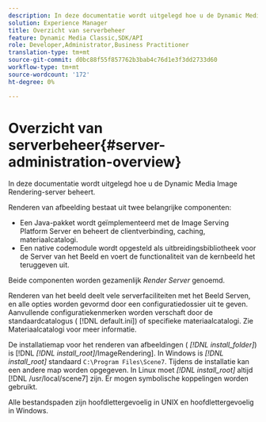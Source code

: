 ```yaml
---
description: In deze documentatie wordt uitgelegd hoe u de Dynamic Media Image Rendering-server beheert.
solution: Experience Manager
title: Overzicht van serverbeheer
feature: Dynamic Media Classic,SDK/API
role: Developer,Administrator,Business Practitioner
translation-type: tm+mt
source-git-commit: d0bc88f55f857762b3bab4c76d1e3f3dd2733d60
workflow-type: tm+mt
source-wordcount: '172'
ht-degree: 0%

---
```



# Overzicht van serverbeheer{#server-administration-overview}

In deze documentatie wordt uitgelegd hoe u de Dynamic Media Image Rendering-server beheert.

Renderen van afbeelding bestaat uit twee belangrijke componenten:

* Een Java-pakket wordt geïmplementeerd met de Image Serving Platform Server en beheert de clientverbinding, caching, materiaalcatalogi.
* Een native codemodule wordt opgesteld als uitbreidingsbibliotheek voor de Server van het Beeld en voert de functionaliteit van de kernbeeld het teruggeven uit.

Beide componenten worden gezamenlijk *Render Server* genoemd.

Renderen van het beeld deelt vele serverfaciliteiten met het Beeld Serven, en alle opties worden gevormd door een configuratiedossier uit te geven. Aanvullende configuratiekenmerken worden verschaft door de standaardcatalogus ( [!DNL default.ini]) of specifieke materiaalcatalogi. Zie Materiaalcatalogi voor meer informatie.

De installatiemap voor het renderen van afbeeldingen ( *[!DNL install_folder]*) is [!DNL *[!DNL install_root]*/ImageRendering]. In Windows is *[!DNL install_root]* standaard `C:\Program Files\Scene7`. Tijdens de installatie kan een andere map worden opgegeven. In Linux moet *[!DNL install_root]* altijd [!DNL /usr/local/scene7] zijn. Er mogen symbolische koppelingen worden gebruikt.

Alle bestandspaden zijn hoofdlettergevoelig in UNIX en hoofdlettergevoelig in Windows.
